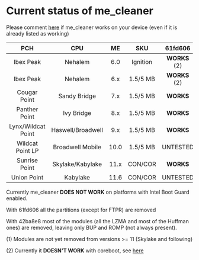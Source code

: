 # Current status of me_cleaner
Please comment [here](https://github.com/corna/me_cleaner/issues/3) if me_cleaner works on your device (even if it is already listed as working)

| PCH               | CPU               | ME   | SKU      | 61fd606	 | 42ba8e8      |
|:-----------------:|:-----------------:|:----:|:--------:|:------------:|:------------:|
| Ibex Peak         | Nehalem           | 6.0  | Ignition | **WORKS** (2)| **WORKS** (2)|
| Ibex Peak         | Nehalem           | 6.x  | 1.5/5 MB | **WORKS** (2)| **WORKS** (2)|
| Cougar Point      | Sandy Bridge      | 7.x  | 1.5/5 MB | **WORKS**    | **WORKS**    |
| Panther Point     | Ivy Bridge        | 8.x  | 1.5/5 MB | **WORKS**    | **WORKS**    |
| Lynx/Wildcat Point| Haswell/Broadwell | 9.x  | 1.5/5 MB | **WORKS**    | UNTESTED     |
| Wildcat  Point LP | Broadwell Mobile	| 10.0 | 1.5/5 MB | UNTESTED     | UNTESTED     |
| Sunrise Point     | Skylake/Kabylake	| 11.x | CON/COR  | **WORKS**    | **WORKS** (1)|
| Union Point       | Kabylake	        | 11.6 | CON/COR  | UNTESTED     | UNTESTED     |

Currently me_cleaner **DOES NOT WORK** on platforms with Intel Boot Guard enabled.

With 61fd606 all the partitions (except for FTPR) are removed

With 42ba8e8 most of the modules (all the LZMA and most of the Huffman ones) are removed, leaving only BUP and ROMP (not always present).

(1) Modules are not yet removed from versions >= 11 (Skylake and following)

(2) Currently it **DOESN'T WORK** with coreboot, see [here](https://github.com/corna/me_cleaner/issues/19)